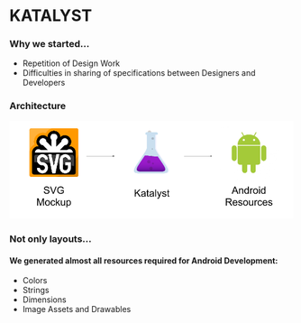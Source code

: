 # KATALYST


### Why we started...

* Repetition of Design Work
* Difficulties in sharing of specifications between Designers and Developers

### Architecture

![Architecture](architecture.png?raw=true)

### Not only layouts...
#### We generated almost all resources required for Android Development:
* Colors
* Strings
* Dimensions
* Image Assets and Drawables
